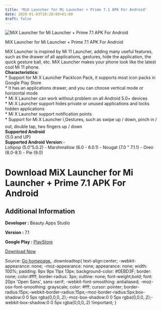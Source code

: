 ```yaml
---
title: 'MiX Launcher for Mi Launcher + Prime 7.1 APK For Android'
date: 2020-01-03T10:28:00+01:00
draft: false
---
```


![MiX Launcher for Mi Launcher + Prime 7.1 APK For Android](https://i1.wp.com/apkhome.net/wp-content/uploads/2020/01/MiX-Launcher-for-Mi-Launcher-Prime-7.1.png "MiX Launcher for Mi Launcher + Prime 7.1 APK For Android")

  

MiX Launcher for Mi Launcher + Prime 7.1 APK For Android

MiX Launcher is inspired by Mi 11 Launcher, adding many useful features, such as the drawer of all applications, gestures, hide the application, the quick gesture ball, etc. MiX Launcher makes your phone look like the latest cool Mi 11 phone.  
**Characteristics:**  
\* Support for Mi X Launcher PackIcon Pack, it supports most icon packs in Google Play Store  
\* It has an applications drawer, and you can choose vertical mode or horizontal mode  
\* Mi X Launcher can work without problem on all Android 5.0+ devices  
\* Mi X Launcher support hides private or unused applications and locks hidden applications  
\* Mi X Launcher support notification points  
\* Support for Mi X Launcher ï¸Gestures, such as swipe up / down, pinch in / out, double tap, two fingers up / down  
**Supported Android**  
{5.0 and UP}  
**Supported Android Version**:-  
Lollipop (5.0"5.0.2) - Marshmallow (6.0 - 6.0.1) - Nougat (7.0 " 7.1.1) - Oreo (8.0-8.1) - Pie (9.0)

Download MiX Launcher for Mi Launcher + Prime 7.1 APK For Android
=================================================================

Additional Information
----------------------

**Developer :** Beauty Apps Studio

**Version :** 7.1

**Google Play :** [PlayStore](https://play.google.com/store/apps/details?id=launcher.mi.launcher&hl=en)

  

[Download Now](https://store4app.co/post/mix-launcher-for-mi-launcher-prime-7-1-apk-for-android_1578039377)

  
Source: [Go homepage.](https://store4app.co/post/mix-launcher-for-mi-launcher-prime-7-1-apk-for-android_1578039377) .downloadtop{ text-align:center; -webkit-appearance: none; -moz-appearance: none; appearance: none; width: 100%; padding: 9px 9px 11px 13px; background-color: #0EBD3F; border: none; color:#fff; border-radius: 3px; outline: none; font-weight;bold; font: 20px 'Open Sans', sans-serif; -webkit-font-smoothing: antialiased; -moz-osx-font-smoothing: grayscale; color: #fff; cursor: pointer; border-radius:15px;-webkit-border-radius:15px;-moz-border-radius:5px;box-shadow:0 0 5px rgba(0,0,0,.2);-moz-box-shadow:0 0 5px rgba(0,0,0,.2);-webkit-box-shadow:0 0 5px rgba(0,0,0,.2) !important; }